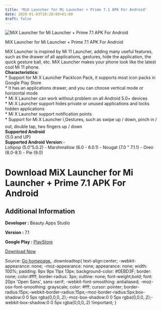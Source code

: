 ```yaml
---
title: 'MiX Launcher for Mi Launcher + Prime 7.1 APK For Android'
date: 2020-01-03T10:28:00+01:00
draft: false
---
```


![MiX Launcher for Mi Launcher + Prime 7.1 APK For Android](https://i1.wp.com/apkhome.net/wp-content/uploads/2020/01/MiX-Launcher-for-Mi-Launcher-Prime-7.1.png "MiX Launcher for Mi Launcher + Prime 7.1 APK For Android")

  

MiX Launcher for Mi Launcher + Prime 7.1 APK For Android

MiX Launcher is inspired by Mi 11 Launcher, adding many useful features, such as the drawer of all applications, gestures, hide the application, the quick gesture ball, etc. MiX Launcher makes your phone look like the latest cool Mi 11 phone.  
**Characteristics:**  
\* Support for Mi X Launcher PackIcon Pack, it supports most icon packs in Google Play Store  
\* It has an applications drawer, and you can choose vertical mode or horizontal mode  
\* Mi X Launcher can work without problem on all Android 5.0+ devices  
\* Mi X Launcher support hides private or unused applications and locks hidden applications  
\* Mi X Launcher support notification points  
\* Support for Mi X Launcher ï¸Gestures, such as swipe up / down, pinch in / out, double tap, two fingers up / down  
**Supported Android**  
{5.0 and UP}  
**Supported Android Version**:-  
Lollipop (5.0"5.0.2) - Marshmallow (6.0 - 6.0.1) - Nougat (7.0 " 7.1.1) - Oreo (8.0-8.1) - Pie (9.0)

Download MiX Launcher for Mi Launcher + Prime 7.1 APK For Android
=================================================================

Additional Information
----------------------

**Developer :** Beauty Apps Studio

**Version :** 7.1

**Google Play :** [PlayStore](https://play.google.com/store/apps/details?id=launcher.mi.launcher&hl=en)

  

[Download Now](https://store4app.co/post/mix-launcher-for-mi-launcher-prime-7-1-apk-for-android_1578039377)

  
Source: [Go homepage.](https://store4app.co/post/mix-launcher-for-mi-launcher-prime-7-1-apk-for-android_1578039377) .downloadtop{ text-align:center; -webkit-appearance: none; -moz-appearance: none; appearance: none; width: 100%; padding: 9px 9px 11px 13px; background-color: #0EBD3F; border: none; color:#fff; border-radius: 3px; outline: none; font-weight;bold; font: 20px 'Open Sans', sans-serif; -webkit-font-smoothing: antialiased; -moz-osx-font-smoothing: grayscale; color: #fff; cursor: pointer; border-radius:15px;-webkit-border-radius:15px;-moz-border-radius:5px;box-shadow:0 0 5px rgba(0,0,0,.2);-moz-box-shadow:0 0 5px rgba(0,0,0,.2);-webkit-box-shadow:0 0 5px rgba(0,0,0,.2) !important; }